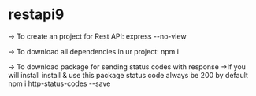 # restapi9

-> To create an project for Rest API:
express --no-view

-> To download all dependencies in ur project:
npm i

-> To download package for sending status codes with response
->If you will install install & use this package status code always be 200 by default
npm i http-status-codes --save
